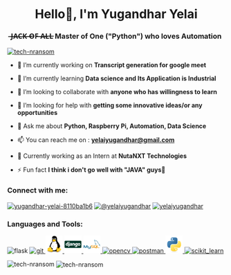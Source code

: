<h1 align="center">Hello👋, I'm Yugandhar Yelai</h1>
<h3 align="center">̶J̶A̶C̶K̶ ̶O̶F̶ ̶A̶L̶L̶ Master of One ("Python") who loves Automation</h3>

<p align="left"> <a href="https://github.com/ryo-ma/github-profile-trophy"><img src="https://github-profile-trophy.vercel.app/?username=tech-nransom&no-bg=true&theme=onestar" alt="tech-nransom" /></a> </p>

- 🔭 I’m currently working on **Transcript generation for google meet**

- 🌱 I’m currently learning **Data science and Its Application is Industrial**

- 👯 I’m looking to collaborate with **anyone who has willingness to learn**

- 🤝 I’m looking for help with **getting some innovative ideas/or any opportunities**

- 💬 Ask me about **Python, Raspberry Pi, Automation, Data Science**

- 📫 You can reach me on : **yelaiyugandhar@gmail.com**

- 📄 Currently working as an Intern at **NutaNXT Technologies**

- ⚡ Fun fact **I think i don't go well with "JAVA" guys🤭**

<h3 align="left">Connect with me:</h3>
<p align="left">
<a href="https://linkedin.com/in/yugandhar-yelai-8110ba1b6" target="blank"><img align="center" src="https://raw.githubusercontent.com/rahuldkjain/github-profile-readme-generator/master/src/images/icons/Social/linked-in-alt.svg" alt="yugandhar-yelai-8110ba1b6" height="30" width="40" /></a>
<a href="https://www.hackerrank.com/@yelaiyugandhar" target="blank"><img align="center" src="https://raw.githubusercontent.com/rahuldkjain/github-profile-readme-generator/master/src/images/icons/Social/hackerrank.svg" alt="@yelaiyugandhar" height="30" width="40" /></a>
<a href="https://www.leetcode.com/yelaiyugandhar" target="blank"><img align="center" src="https://raw.githubusercontent.com/rahuldkjain/github-profile-readme-generator/master/src/images/icons/Social/leet-code.svg" alt="yelaiyugandhar" height="30" width="40" /></a>
</p>

<h3 align="left">Languages and Tools:</h3>
<p align="left"> <img src="https://www.vectorlogo.zone/logos/pocoo_flask/pocoo_flask-ar21.svg" alt="flask" width="50" height="40"/> </a> <a href="https://git-scm.com/" target="_blank"> <img src="https://www.vectorlogo.zone/logos/git-scm/git-scm-icon.svg" alt="git" width="40" height="40"/> </a> <a href="https://www.linux.org/" target="_blank"> <img src="https://raw.githubusercontent.com/devicons/devicon/master/icons/linux/linux-original.svg" alt="linux" width="40" height="40"/> </a> <a href="https://www.mysql.com/" target="_blank"> <a href="https://www.djangoproject.com/" target="_blank"> <img src="https://raw.githubusercontent.com/devicons/devicon/master/icons/django/django-original.svg" alt="django" width="40" height="40"/> </a> <a href="https://flask.palletsprojects.com/" target="_blank">  <img src="https://raw.githubusercontent.com/devicons/devicon/master/icons/mysql/mysql-original-wordmark.svg" alt="mysql" width="40" height="40"/> </a> <a href="https://opencv.org/" target="_blank"> <img src="https://www.vectorlogo.zone/logos/opencv/opencv-icon.svg" alt="opencv" width="40" height="40"/> </a> <a href="https://postman.com" target="_blank"> <img src="https://www.vectorlogo.zone/logos/getpostman/getpostman-icon.svg" alt="postman" width="40" height="40"/> </a> <a href="https://www.python.org" target="_blank"> <img src="https://raw.githubusercontent.com/devicons/devicon/master/icons/python/python-original.svg" alt="python" width="40" height="40"/> </a> <a href="https://scikit-learn.org/" target="_blank"> <img src="https://upload.wikimedia.org/wikipedia/commons/0/05/Scikit_learn_logo_small.svg" alt="scikit_learn" width="40" height="40"/> </a> </p>

<p><img align="left" src="https://github-readme-stats.vercel.app/api/top-langs?username=tech-nransom&show_icons=true&theme=radical&exclude_repo=
ImageClassification,Computer-Vision-and-IOT&locale=en" alt="tech-nransom" /></p>

<p>&nbsp;<img align="center" src="https://github-readme-stats.vercel.app/api?username=tech-nransom&show_icons=true&theme=radical&count_private=true&locale=en" alt="tech-nransom" /></p>

